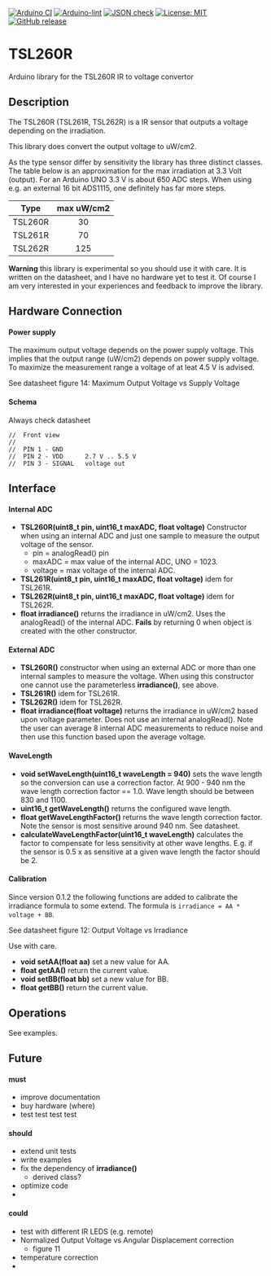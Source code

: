 
[![Arduino CI](https://github.com/RobTillaart/TSL260R/workflows/Arduino%20CI/badge.svg)](https://github.com/marketplace/actions/arduino_ci)
[![Arduino-lint](https://github.com/RobTillaart/TSL260R/actions/workflows/arduino-lint.yml/badge.svg)](https://github.com/RobTillaart/TSL260R/actions/workflows/arduino-lint.yml)
[![JSON check](https://github.com/RobTillaart/TSL260R/actions/workflows/jsoncheck.yml/badge.svg)](https://github.com/RobTillaart/TSL260R/actions/workflows/jsoncheck.yml)
[![License: MIT](https://img.shields.io/badge/license-MIT-green.svg)](https://github.com/RobTillaart/TSL260R/blob/master/LICENSE)
[![GitHub release](https://img.shields.io/github/release/RobTillaart/TSL260R.svg?maxAge=3600)](https://github.com/RobTillaart/TSL260R/releases)


# TSL260R

Arduino library for the TSL260R IR to voltage convertor


## Description

The TSL260R (TSL261R, TSL262R) is a IR sensor that outputs a voltage depending on the irradiation.

This library does convert the output voltage to uW/cm2.

As the type sensor differ by sensitivity the library has three distinct classes.
The table below is an approximation for the max irradiation at 3.3 Volt (output).
For an Arduino UNO 3.3 V is about 650 ADC steps. 
When using e.g. an external 16 bit ADS1115, one definitely has far more steps.

|  Type     |  max uW/cm2  |
|:---------:|:------------:|
|  TSL260R  |     30       |
|  TSL261R  |     70       |
|  TSL262R  |    125       |


**Warning** this library is experimental so you should use it with care.
It is written on the datasheet, and I have no hardware yet to test it. 
Of course I am very interested in your experiences and feedback to improve
the library.


## Hardware Connection

#### Power supply

The maximum output voltage depends on the power supply voltage.
This implies that the output range (uW/cm2) depends on power supply voltage.
To maximize the measurement range a voltage of at leat 4.5 V is advised.

See datasheet figure 14: Maximum Output Voltage vs Supply Voltage


#### Schema

Always check datasheet 

```
//  Front view 
//
//  PIN 1 - GND
//  PIN 2 - VDD      2.7 V .. 5.5 V
//  PIN 3 - SIGNAL   voltage out
```


## Interface

#### Internal ADC

- **TSL260R(uint8_t pin, uint16_t maxADC, float voltage)** Constructor when using an 
internal ADC and just one sample to measure the output voltage of the sensor.
  - pin = analogRead() pin
  - maxADC = max value of the internal ADC, UNO = 1023.
  - voltage = max voltage of the internal ADC.
- **TSL261R(uint8_t pin, uint16_t maxADC, float voltage)** idem for TSL261R.
- **TSL262R(uint8_t pin, uint16_t maxADC, float voltage)** idem for TSL262R.
- **float irradiance()** returns the irradiance in uW/cm2.
Uses the analogRead() of the internal ADC. 
**Fails** by returning 0 when object is created with the other constructor.


#### External ADC

- **TSL260R()** constructor when using an external ADC or more than one internal samples
to measure the voltage.
When using this constructor one cannot use the parameterless **irradiance()**, see above.
- **TSL261R()** idem for TSL261R.
- **TSL262R()** idem for TSL262R.
- **float irradiance(float voltage)** returns the irradiance in uW/cm2 based upon voltage 
parameter. Does not use an internal analogRead(). 
Note the user can average 8 internal ADC measurements to reduce noise and then use 
this function based upon the average voltage.


#### WaveLength

- **void setWaveLength(uint16_t waveLength = 940)** sets the wave length so the conversion 
can use a correction factor. 
At 900 - 940 nm the wave length correction factor == 1.0.
Wave length should be between 830 and 1100.
- **uint16_t getWaveLength()** returns the configured wave length.
- **float getWaveLengthFactor()** returns the wave length correction factor. 
Note the sensor is most sensitive around 940 nm. See datasheet.
- **calculateWaveLengthFactor(uint16_t waveLength)** calculates the factor to compensate 
for less sensitivity at other wave lengths.
E.g. if the sensor is 0.5 x as sensitive at a given wave length the factor should be 2. 


#### Calibration

Since version 0.1.2 the following functions are added to calibrate the irradiance formula
to some extend. The formula is ```irradiance = AA * voltage + BB```.

See datasheet figure 12: Output Voltage vs Irradiance

Use with care.

- **void     setAA(float aa)** set a new value for AA.
- **float    getAA()** return the current value.
- **void     setBB(float bb)** set a new value for BB.
- **float    getBB()** return the current value.


## Operations

See examples.


## Future

#### must
- improve documentation
- buy hardware (where)
- test test test test


#### should
- extend unit tests
- write examples
- fix the dependency of **irradiance()**
  - derived class?
- optimize code
- 

#### could
- test with different IR LEDS (e.g. remote)
- Normalized Output Voltage vs Angular Displacement correction
  - figure 11
- temperature correction
- 

